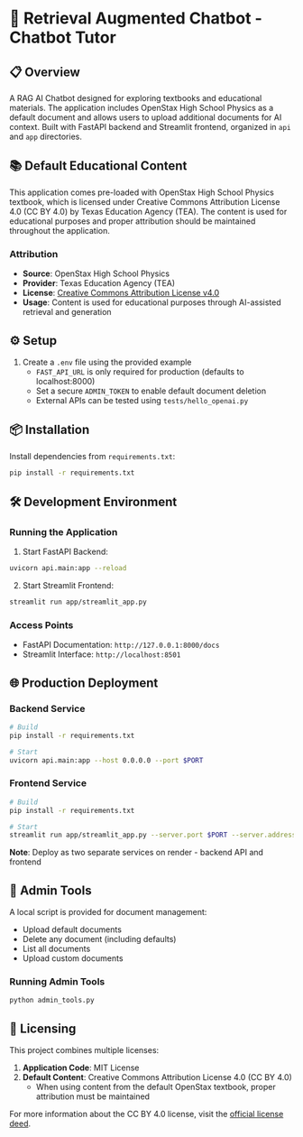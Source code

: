 # 🤖 Retrieval Augmented Chatbot - Chatbot Tutor

## 📋 Overview
A RAG AI Chatbot designed for exploring textbooks and educational materials. The application includes OpenStax High School Physics as a default document and allows users to upload additional documents for AI context. Built with FastAPI backend and Streamlit frontend, organized in `api` and `app` directories.

## 📚 Default Educational Content
This application comes pre-loaded with OpenStax High School Physics textbook, which is licensed under Creative Commons Attribution License 4.0 (CC BY 4.0) by Texas Education Agency (TEA). The content is used for educational purposes and proper attribution should be maintained throughout the application.

### Attribution
- **Source**: OpenStax High School Physics
- **Provider**: Texas Education Agency (TEA)
- **License**: [Creative Commons Attribution License v4.0](https://creativecommons.org/licenses/by/4.0/deed.en)
- **Usage**: Content is used for educational purposes through AI-assisted retrieval and generation

## ⚙️ Setup
1. Create a `.env` file using the provided example
   - `FAST_API_URL` is only required for production (defaults to localhost:8000)
   - Set a secure `ADMIN_TOKEN` to enable default document deletion
   - External APIs can be tested using `tests/hello_openai.py`

## 📦 Installation
Install dependencies from `requirements.txt`:
```bash
pip install -r requirements.txt
```

## 🛠️ Development Environment

### Running the Application
1. Start FastAPI Backend:
```bash
uvicorn api.main:app --reload
```

2. Start Streamlit Frontend:
```bash
streamlit run app/streamlit_app.py
```

### Access Points
- FastAPI Documentation: `http://127.0.0.1:8000/docs`
- Streamlit Interface: `http://localhost:8501`

## 🌐 Production Deployment

### Backend Service
```bash
# Build
pip install -r requirements.txt

# Start
uvicorn api.main:app --host 0.0.0.0 --port $PORT
```

### Frontend Service
```bash
# Build
pip install -r requirements.txt

# Start
streamlit run app/streamlit_app.py --server.port $PORT --server.address 0.0.0.0
```

**Note**: Deploy as two separate services on render - backend API and frontend

## 🔧 Admin Tools
A local script is provided for document management:
- Upload default documents
- Delete any document (including defaults)
- List all documents
- Upload custom documents

### Running Admin Tools
```bash
python admin_tools.py
```

## 📄 Licensing
This project combines multiple licenses:

1. **Application Code**: MIT License
2. **Default Content**: Creative Commons Attribution License 4.0 (CC BY 4.0)
   - When using content from the default OpenStax textbook, proper attribution must be maintained

For more information about the CC BY 4.0 license, visit the [official license deed](https://creativecommons.org/licenses/by/4.0/deed.en).